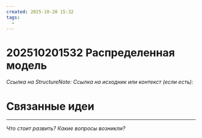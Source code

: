 ```yaml
---
created: 2025-10-20 15:32
tags:
  - 
---
```

# 202510201532 Распределенная модель

*Ссылка на StructureNote:*
*Ссылка на исходник или контекст (если есть):* 

# Связанные идеи

---

*Что стоит развить? Какие вопросы возникли?*